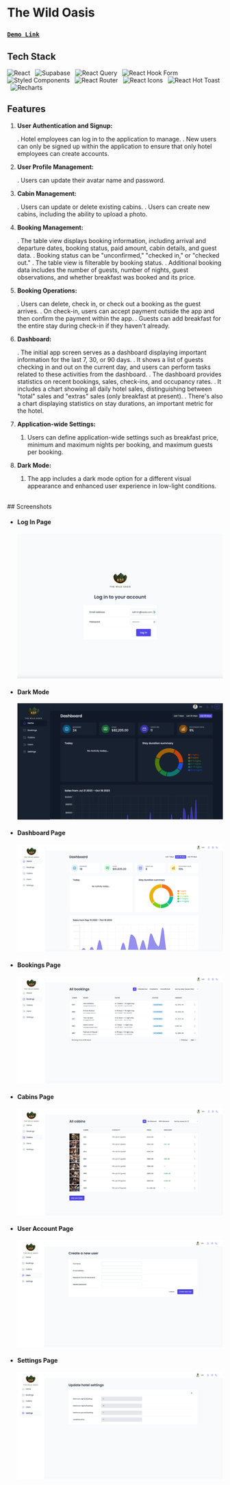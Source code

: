 # The Wild Oasis

### [`Demo Link`](https://the-wild-oasis-web.netlify.app)

## Tech Stack

![React](https://img.shields.io/badge/React-20232A?style=for-the-badge&logo=react&logoColor=61DAFB)
&nbsp;&nbsp;![Supabase](https://img.shields.io/badge/Supabase-000000?style=for-the-badge&logo=Supabase&logoColor=white)
&nbsp;&nbsp;![React Query](https://img.shields.io/badge/-React%20Query-FF4154?style=for-the-badge&logo=react%20query&logoColor=white)
&nbsp;&nbsp;![React Hook Form](https://img.shields.io/badge/React_Hook_Form-000000?style=for-the-badge&logo=reacthookform&logoColor=white)
&nbsp;&nbsp;![Styled Components](https://img.shields.io/badge/styled--components-DB7093?style=for-the-badge&logo=styled-components&logoColor=white)
&nbsp;&nbsp;![React Router](https://img.shields.io/badge/React_Router-CA4245?style=for-the-badge&logo=react-router&logoColor=white)
&nbsp;&nbsp;![React Icons](https://img.shields.io/badge/React_Icons-5588FF?style=for-the-badge&logo=React_Icons&logoColor=black)
&nbsp;&nbsp;![React Hot Toast](https://img.shields.io/badge/React_Hot_Toast-008000?style=for-the-badge&logo=React_Hot_Toast&logoColor=white)
&nbsp;&nbsp;![Recharts](https://img.shields.io/badge/Recharts-0081CB?style=for-the-badge&logo=Recharts&logoColor=white)

## Features

1. **User Authentication and Signup:**

   . Hotel employees can log in to the application to manage.
   . New users can only be signed up within the application to ensure that only hotel employees can create accounts.

2. **User Profile Management:**

   . Users can update their avatar name and password.
 

3. **Cabin Management:**
   
   . Users can update or delete existing cabins.
   . Users can create new cabins, including the ability to upload a photo.

4. **Booking Management:**

   . The table view displays booking information, including arrival and departure dates, booking status, paid amount, cabin details, and guest data.
   . Booking status can be "unconfirmed," "checked in," or "checked out."
   . The table view is filterable by booking status.
   . Additional booking data includes the number of guests, number of nights, guest observations, and whether breakfast was booked and its price.

5. **Booking Operations:**

   . Users can delete, check in, or check out a booking as the guest arrives.
   . On check-in, users can accept payment outside the app and then confirm the payment within the app.
   . Guests can add breakfast for the entire stay during check-in if they haven't already.


6. **Dashboard:**

   . The initial app screen serves as a dashboard displaying important information for the last 7, 30, or 90 days.
   . It shows a list of guests checking in and out on the current day, and users can perform tasks related to these activities from the dashboard.
   . The dashboard provides statistics on recent bookings, sales, check-ins, and occupancy rates.
   . It includes a chart showing all daily hotel sales, distinguishing between "total" sales and "extras" sales (only breakfast at present).
   . There's also a chart displaying statistics on stay durations, an important metric for the hotel.

7. **Application-wide Settings:**

   1. Users can define application-wide settings such as breakfast price, minimum and maximum nights per booking, and maximum guests per booking.

8. **Dark Mode:**
   1. The app includes a dark mode option for a different visual appearance and enhanced user experience in low-light conditions.



<br/>
## Screenshots

-   #### Log In Page
  
    <img src="./public/Screenshots/logIn.png"  />

-   #### Dark Mode

    <img src="./public/Screenshots/Darkmode.png"  />

-   #### Dashboard Page

    <img src="./public/Screenshots/dashboard.png"/>

-   #### Bookings Page

    <img src="./public/Screenshots/bookings.png"  />

-   #### Cabins Page

    <img src="./public/Screenshots/cabins.png"   />

-   #### User Account Page

    <img src="./public/Screenshots/users.png"   />

-   #### Settings Page

    <img src="./public/Screenshots/setting.png"   />



